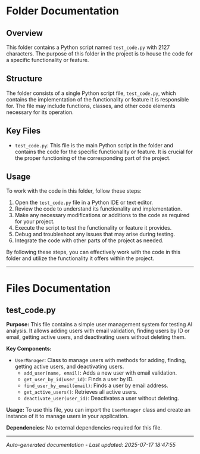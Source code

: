 # Folder Documentation

## Overview
This folder contains a Python script named `test_code.py` with 2127 characters. The purpose of this folder in the project is to house the code for a specific functionality or feature.

## Structure
The folder consists of a single Python script file, `test_code.py`, which contains the implementation of the functionality or feature it is responsible for. The file may include functions, classes, and other code elements necessary for its operation.

## Key Files
- `test_code.py`: This file is the main Python script in the folder and contains the code for the specific functionality or feature. It is crucial for the proper functioning of the corresponding part of the project.

## Usage
To work with the code in this folder, follow these steps:
1. Open the `test_code.py` file in a Python IDE or text editor.
2. Review the code to understand its functionality and implementation.
3. Make any necessary modifications or additions to the code as required for your project.
4. Execute the script to test the functionality or feature it provides.
5. Debug and troubleshoot any issues that may arise during testing.
6. Integrate the code with other parts of the project as needed.

By following these steps, you can effectively work with the code in this folder and utilize the functionality it offers within the project.

---

# Files Documentation

## test_code.py

**Purpose:** This file contains a simple user management system for testing AI analysis. It allows adding users with email validation, finding users by ID or email, getting active users, and deactivating users without deleting them.

**Key Components:**
- `UserManager`: Class to manage users with methods for adding, finding, getting active users, and deactivating users.
  - `add_user(name, email)`: Adds a new user with email validation.
  - `get_user_by_id(user_id)`: Finds a user by ID.
  - `find_user_by_email(email)`: Finds a user by email address.
  - `get_active_users()`: Retrieves all active users.
  - `deactivate_user(user_id)`: Deactivates a user without deleting.
  
**Usage:** To use this file, you can import the `UserManager` class and create an instance of it to manage users in your application.

**Dependencies:** No external dependencies required for this file.

---
*Auto-generated documentation - Last updated: 2025-07-17 18:47:55*
